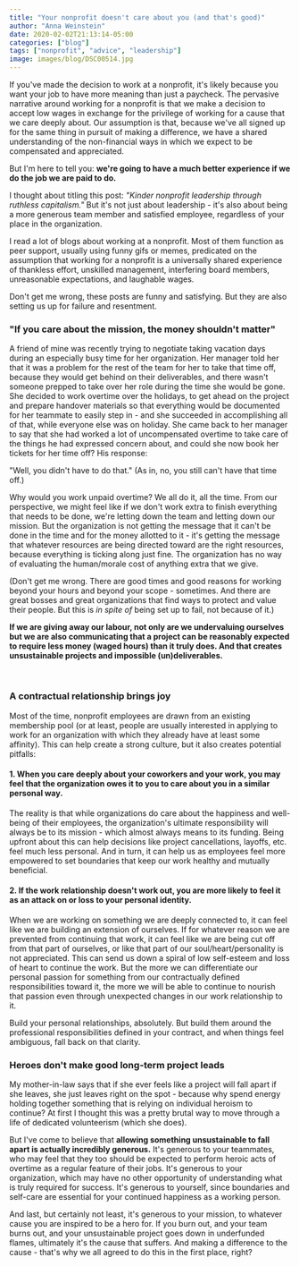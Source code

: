 ```yaml
---
title: "Your nonprofit doesn't care about you (and that's good)"
author: "Anna Weinstein"
date: 2020-02-02T21:13:14-05:00
categories: ["blog"]
tags: ["nonprofit", "advice", "leadership"]
image: images/blog/DSC00514.jpg
---
```

If you've made the decision to work at a nonprofit, it's likely because you want your job to have more meaning than just a paycheck. The pervasive narrative around working for a nonprofit is that we make a decision to accept low wages in exchange for the privilege of working for a cause that we care deeply about. Our assumption is that, because we've all signed up for the same thing in pursuit of making a difference, we have a shared understanding of the non-financial ways in which we expect to be compensated and appreciated. 

But I'm here to tell you: **we're going to have a much better experience if we do the job we are paid to do.**

I thought about titling this post: *"Kinder nonprofit leadership through ruthless capitalism."*  But it's not just about leadership - it's also about being a more generous team member and satisfied employee, regardless of your place in the organization.

I read a lot of blogs about working at a nonprofit. Most of them function as peer support, usually using funny gifs or memes, predicated on the assumption that working for a nonprofit is a universally shared experience of thankless effort, unskilled management, interfering board members, unreasonable expectations, and laughable wages.

Don't get me wrong, these posts are funny and satisfying. But they are also setting us up for failure and resentment.
<br>

### "If you care about the mission, the money shouldn't matter"

A friend of mine was recently trying to negotiate taking vacation days during an especially busy time for her organization. Her manager told her that it was a problem for the rest of the team for her to take that time off, because they would get behind on their deliverables, and there wasn't someone prepped to take over her role during the time she would be gone. She decided to work overtime over the holidays, to get ahead on the project and prepare handover materials so that everything would be documented for her teammate to easily step in - and she succeeded in accomplishing all of that, while everyone else was on holiday. She came back to her manager to say that she had worked a lot of uncompensated overtime to take care of the things he had expressed concern about, and could she now book her tickets for her time off? His response:

"Well, you didn't have to do that." (As in, no, you still can't have that time off.)

Why would you work unpaid overtime? We all do it, all the time. From our perspective, we might feel like if we don't work extra to finish everything that needs to be done, we're letting down the team and letting down our mission. But the organization is not getting the message that it can't be done in the time and for the money allotted to it - it's getting the message that whatever resources are being directed toward are the right resources, because everything is ticking along just fine. The organization has no way of evaluating the human/morale cost of anything extra that we give.

(Don't get me wrong. There are good times and good reasons for working beyond your hours and beyond your scope - sometimes. And there are great bosses and great organizations that find ways to protect and value their people. But this is *in spite of* being set up to fail, not because of it.)

**If we are giving away our labour, not only are we undervaluing ourselves but we are also communicating that a project can be reasonably expected to require less money (waged hours) than it truly does. And that creates unsustainable projects and impossible (un)deliverables.**

<br>

### A contractual relationship brings joy

Most of the time, nonprofit employees are drawn from an existing membership pool (or at least, people are usually interested in applying to work for an organization with which they already have at least some affinity). This can help create a strong culture, but it also creates potential pitfalls:

#### 1. When you care deeply about your coworkers and your work, you may feel that the organization owes it to you to care about you in a similar personal way.

The reality is that while organizations do care about the happiness and well-being of their employees, the organization's ultimate responsibility will always be to its mission - which almost always means to its funding. Being upfront about this can help decisions like project cancellations, layoffs, etc. feel much less personal. And in turn, it can help us as employees feel more empowered to set boundaries that keep our work healthy and mutually beneficial.

#### 2. If the work relationship doesn't work out, you are more likely to feel it as an attack on or loss to your personal identity. 

When we are working on something we are deeply connected to, it can feel like we are building an extension of ourselves. If for whatever reason we are prevented from continuing that work, it can feel like we are being cut off from that part of ourselves, or like that part of our soul/heart/personality is not appreciated. This can send us down a spiral of low self-esteem and loss of heart to continue the work. But the more we can differentiate our personal passion for something from our contractually defined responsibilities toward it, the more we will be able to continue to nourish that passion even through unexpected changes in our work relationship to it.
<br>

Build your personal relationships, absolutely. But build them around the professional responsibilities defined in your contract, and when things feel ambiguous, fall back on that clarity.
<br>

### Heroes don't make good long-term project leads

My mother-in-law says that if she ever feels like a project will fall apart if she leaves, she just leaves right on the spot - because why spend energy holding together something that is relying on individual heroism to continue? At first I thought this was a pretty brutal way to move through a life of dedicated volunteerism (which she does).

But I've come to believe that <b>allowing something unsustainable to fall apart is actually incredibly generous.</b> It's generous to your teammates, who may feel that they too should be expected to perform heroic acts of overtime as a regular feature of their jobs. It's generous to your organization, which may have no other opportunity of understanding what is truly required for success. It's generous to yourself, since boundaries and self-care are essential for your continued happiness as a working person.

And last, but certainly not least, it's generous to your mission, to whatever cause you are inspired to be a hero for. If you burn out, and your team burns out, and your unsustainable project goes down in underfunded flames, ultimately it's the cause that suffers. And making a difference to the cause - that's why we all agreed to do this in the first place, right?